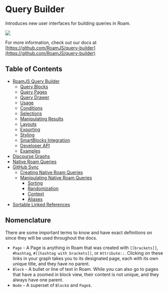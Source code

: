 # Query Builder

Introduces new user interfaces for building queries in Roam.

![](https://firebasestorage.googleapis.com/v0/b/firescript-577a2.appspot.com/o/imgs%2Fapp%2Froamjs%2FYERyR8FnXO.png?alt=media&token=7522a921-3e17-424f-b141-08e4109f9b75)

For more information, check out our docs at [https://github.com/RoamJS/query-builder](https://github.com/RoamJS/query-builder)

## Table of Contents

- [RoamJS Query Builder](https://github.com/RoamJS/query-builder/blob/main/docs/query-builder.md#roamjs-query-builder)
  - [Query Blocks](https://github.com/RoamJS/query-builder/blob/main/docs/query-builder.md#query-blocks)
  - [Query Pages](https://github.com/RoamJS/query-builder/blob/main/docs/query-builder.md#query-pages)
  - [Query Drawer](https://github.com/RoamJS/query-builder/blob/main/docs/query-builder.md#query-drawer)
  - [Usage](https://github.com/RoamJS/query-builder/blob/main/docs/query-builder.md#usage)
  - [Conditions](https://github.com/RoamJS/query-builder/blob/main/docs/query-builder.md#conditions)
  - [Selections](https://github.com/RoamJS/query-builder/blob/main/docs/query-builder.md#selections)
  - [Manipulating Results](https://github.com/RoamJS/query-builder/blob/main/docs/query-builder.md#manipulating-results)
  - [Layouts](https://github.com/RoamJS/query-builder/blob/main/docs/query-builder.md#layouts)
  - [Exporting](https://github.com/RoamJS/query-builder/blob/main/docs/query-builder.md#exporting)
  - [Styling](https://github.com/RoamJS/query-builder/blob/main/docs/query-builder.md#styling)
  - [SmartBlocks Integration](https://github.com/RoamJS/query-builder/blob/main/docs/query-builder.md#smartblocks-integration)
  - [Developer API](https://github.com/RoamJS/query-builder/blob/main/docs/query-builder.md#developer-api)
  - [Examples](https://github.com/RoamJS/query-builder/blob/main/docs/query-builder.md#examples)
- [Discourse Graphs](https://github.com/RoamJS/query-builder/blob/main/docs/discourse-graphs.md)
- [Native Roam Queries](https://github.com/RoamJS/query-builder/blob/main/docs/roam-queries.md#native-roam-queries)
- [GitHub Sync](https://github.com/RoamJS/query-builder/blob/main/docs/github-sync.md)
  - [Creating Native Roam Queries](https://github.com/RoamJS/query-builder/blob/main/docs/roam-queries.md#creating-native-roam-queries)
  - [Manipulating Native Roam Queries](https://github.com/RoamJS/query-builder/blob/main/docs/roam-queries.md#manipulating-native-roam-queries)
    - [Sorting](https://github.com/RoamJS/query-builder/blob/main/docs/roam-queries.md#sorting)
    - [Randomization](https://github.com/RoamJS/query-builder/blob/main/docs/roam-queries.md#randomization)
    - [Context](https://github.com/RoamJS/query-builder/blob/main/docs/roam-queries.md#context)
    - [Aliases](https://github.com/RoamJS/query-builder/blob/main/docs/roam-queries.md#aliases)
- [Sortable Linked References](https://github.com/RoamJS/query-builder/blob/main/docs/sortable-linked-refs.md)

## Nomenclature

There are some important terms to know and have exact definitions on since they will be used throughout the docs.

- `Page` - A Page is anything in Roam that was created with `[[brackets]]`, `#hashtag`, `#[[hashtag with brackets]]`, or `Attribute::`. Clicking on these links in your graph takes you to its designated page, each with its own unique title, and they have no parent.
- `Block` - A bullet or line of text in Roam. While you can also go to pages that have a zoomed in block view, their content is not unique, and they always have one parent.
- `Node` - A superset of `Block`s and `Page`s.
